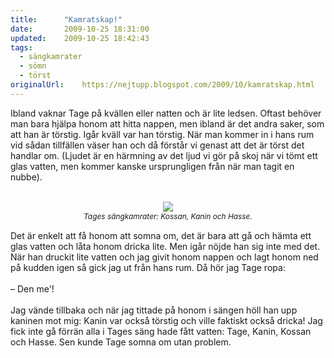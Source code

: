 ```yaml
---
title:		"Kamratskap!"
date:		2009-10-25 18:31:00
updated:	2009-10-25 18:42:43
tags: 
  - sängkamrater
  - sömn
  - törst	
originalUrl:	https://nejtupp.blogspot.com/2009/10/kamratskap.html
---
```


Ibland vaknar Tage på kvällen eller natten och är lite ledsen. Oftast behöver man bara hjälpa honom att hitta nappen, men ibland är det andra saker, som att han är törstig. Igår kväll var han törstig. När man kommer in i hans rum vid sådan tillfällen väser han och då förstår vi genast att det är törst det handlar om. (Ljudet är en härmning av det ljud vi gör på skoj när vi tömt ett glas vatten, men kommer kanske ursprungligen från när man tagit en nubbe).<br><br><div style="text-align: center;"><img src="../../../../img/_MG_8887_1024pix.jpg"></div><div style="text-align: center;"><span style="font-size:85%;"><span style="font-style: italic;">Tages sängkamrater: Kossan, Kanin och Hasse.</span></span><br><span style="font-size:85%;"><span style="font-style: italic;"></span></span></div><span style="font-size:85%;"><span style="font-style: italic;"><br></span></span>Det är enkelt att få honom att somna om, det är bara att gå och hämta ett glas vatten och låta honom dricka lite. Men igår nöjde han sig inte med det. När han druckit lite vatten och jag givit honom nappen och lagt honom ned på kudden igen så gick jag ut från hans rum. Då hör jag Tage ropa:<br><br> – Den me&apos;!<br><br>Jag vände tillbaka och när jag tittade på honom i sängen höll han upp kaninen mot mig: Kanin var också törstig och ville faktiskt också dricka! Jag fick inte gå förrän alla i Tages säng hade fått vatten: Tage, Kanin, Kossan och Hasse.<span style="font-size:85%;"><span style="font-style: italic;"></span></span> Sen kunde Tage somna om utan problem.
<!-- no comments on this post -->